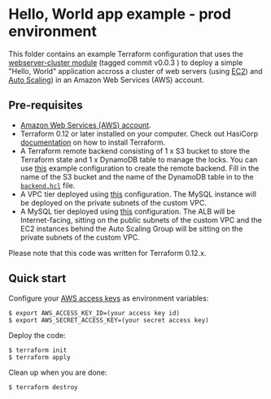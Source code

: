 # Hello, World app example - prod environment

This folder contains an example Terraform configuration that uses the [webserver-cluster module](https://github.com/RaduLupan/terraform-samples-aws/tree/v0.0.3/modules/services/webserver-cluster) (tagged commit v0.0.3 ) to deploy a simple "Hello, World" application accross a cluster of web servers (using [EC2](https://aws.amazon.com/ec2/)) and [Auto Scaling](https://aws.amazon.com/autoscaling)) in an Amazon Web Services (AWS) account.

## Pre-requisites

* [Amazon Web Services (AWS) account](http://aws.amazon.com/).
* Terraform 0.12 or later installed on your computer. Check out HasiCorp [documentation](https://learn.hashicorp.com/terraform/azure/install) on how to install Terraform.
* A Terraform remote backend consisting of 1 x S3 bucket to store the Terraform state and 1 x DynamoDB table to manage the locks. You can use [this](../../../../examples/standalone/tfstate-remote-backend-aws) example configuration to create the remote backend. Fill in the name of the S3 bucket and the name of the DynamoDB table in to the [`backend.hcl`](../../../../backend.hcl) file.
* A VPC tier deployed using [this](../../networking/vpc) configuration. The MySQL instance will be deployed on the private subnets of the custom VPC.
* A MySQL tier deployed using [this](../../data-stores/mysql) configuration. The ALB will be Internet-facing, sitting on the public subnets of the custom VPC and the EC2 instances behind the Auto Scaling Group will be sitting on the private subnets of the custom VPC.

Please note that this code was written for Terraform 0.12.x.

## Quick start

Configure your [AWS access 
keys](http://docs.aws.amazon.com/general/latest/gr/aws-sec-cred-types.html#access-keys-and-secret-access-keys) as 
environment variables:

```
$ export AWS_ACCESS_KEY_ID=(your access key id)
$ export AWS_SECRET_ACCESS_KEY=(your secret access key)
```

Deploy the code:

```
$ terraform init
$ terraform apply
```

Clean up when you are done:

```
$ terraform destroy
```
